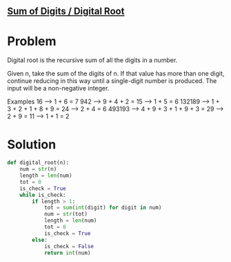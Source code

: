 ## [Sum of Digits / Digital Root](https://www.codewars.com/kata/541c8630095125aba6000c00/)

# Problem
Digital root is the recursive sum of all the digits in a number.

Given n, take the sum of the digits of n. If that value has more than one digit, continue reducing in this way until a single-digit number is produced. The input will be a non-negative integer.

Examples
    16  -->  1 + 6 = 7
   942  -->  9 + 4 + 2 = 15  -->  1 + 5 = 6
132189  -->  1 + 3 + 2 + 1 + 8 + 9 = 24  -->  2 + 4 = 6
493193  -->  4 + 9 + 3 + 1 + 9 + 3 = 29  -->  2 + 9 = 11  -->  1 + 1 = 2

# Solution
```Python
def digital_root(n):
    num = str(n)
    length = len(num)
    tot = 0
    is_check = True
    while is_check:
        if length > 1:
            tot = sum(int(digit) for digit in num)
            num = str(tot)
            length = len(num)
            tot = 0
            is_check = True
        else:
            is_check = False
            return int(num)
```

